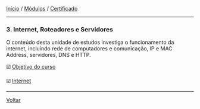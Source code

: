 [Início](https://github.com/Thalyalm/rocketseat-trilha-conectar) /
[Módulos](https://github.com/Thalyalm/rocketseat-trilha-conectar/tree/main/modulos/readme.md) /
[Certificado](https://github.com/Thalyalm/rocketseat-trilha-conectar/tree/main/certificado/certificado-trilha-conectar.pdf)

---

### 3. Internet, Roteadores e Servidores

O conteúdo desta unidade de estudos investiga o funcionamento da internet, incluindo rede de computadores e comunicação, IP e MAC Address, servidores, DNS e HTTP.

:ballot_box_with_check: [Objetivo do curso](/modulos/internet-roteadores-e-servidores/objetivo-do-curso/readme.md)

:ballot_box_with_check: [Internet](/modulos/internet-roteadores-e-servidores/internet/readme.md)

---

[Voltar](https://github.com/Thalyalm/rocketseat-trilha-conectar/tree/main/modulos/readme.md)